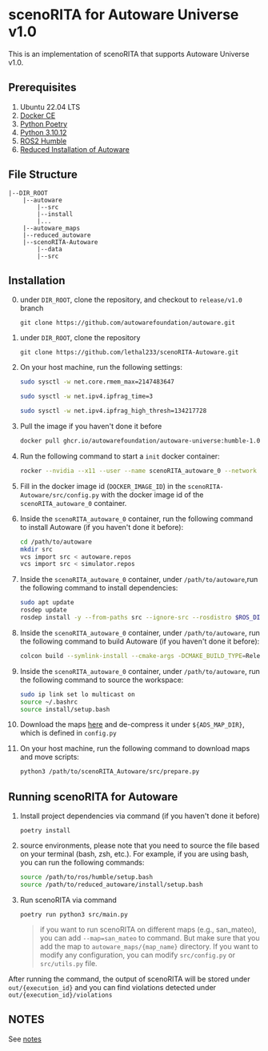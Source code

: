 # scenoRITA for Autoware Universe v1.0

This is an implementation of scenoRITA that supports Autoware Universe v1.0.

## Prerequisites

1. Ubuntu 22.04 LTS
2. [Docker CE](https://docs.docker.com/engine/install/ubuntu/)
3. [Python Poetry](https://python-poetry.org/)
4. [Python 3.10.12](https://www.python.org/downloads/release/python-31012/)
5. [ROS2 Humble](https://docs.ros.org/en/humble/index.html)
6. [Reduced Installation of Autoware](https://github.com/lethal233/autoware)

[//]: # (> You can run scripts under `data/scripts/install` to install the prerequisites.)

## File Structure

```
|--DIR_ROOT
    |--autoware
        |--src
        |--install
        |...
    |--autoware_maps
    |--reduced_autoware
    |--scenoRITA-Autoware
        |--data
        |--src
```

## Installation

0. under `DIR_ROOT`, clone the repository, and checkout to `release/v1.0` branch
   ```
   git clone https://github.com/autowarefoundation/autoware.git
   ```

1. under `DIR_ROOT`, clone the repository
   ```
   git clone https://github.com/lethal233/scenoRITA-Autoware.git
   ```

2. On your host machine, run the following settings:
   ```bash
   sudo sysctl -w net.core.rmem_max=2147483647
   
   sudo sysctl -w net.ipv4.ipfrag_time=3
   
   sudo sysctl -w net.ipv4.ipfrag_high_thresh=134217728
   ```
3. Pull the image if you haven't done it before
   ```bash
   docker pull ghcr.io/autowarefoundation/autoware-universe:humble-1.0-cuda-amd64
   ```
4. Run the following command to start a `init` docker container:
   ```bash
   rocker --nvidia --x11 --user --name scenoRITA_autoware_0 --network c0 --privileged --volume /path/to/autoware --volume /path/to/autoware_maps --volume /path/to/scenoRITA-Autoware -- ghcr.io/autowarefoundation/autoware-universe:humble-1.0-cuda-amd64
   ```
5. Fill in the docker image id (`DOCKER_IMAGE_ID`) in the `scenoRITA-Autoware/src/config.py` with the docker image id of
   the `scenoRITA_autoware_0` container.

6. Inside the `scenoRITA_autoware_0` container, run the following command to install Autoware (if you haven't done it
   before):
   ```bash
   cd /path/to/autoware
   mkdir src
   vcs import src < autoware.repos
   vcs import src < simulator.repos
   ```
7. Inside the `scenoRITA_autoware_0` container, under `/path/to/autoware`,run the following command to install
   dependencies:
   ```bash
   sudo apt update
   rosdep update
   rosdep install -y --from-paths src --ignore-src --rosdistro $ROS_DISTRO
   ```
8. Inside the `scenoRITA_autoware_0` container, under `/path/to/autoware`, run the following command to build Autoware (if you haven't done it before):
   ```bash
   colcon build --symlink-install --cmake-args -DCMAKE_BUILD_TYPE=Release
   ```
9. Inside the `scenoRITA_autoware_0` container, under `/path/to/autoware`, run the following command to source the workspace:
   ```bash
   sudo ip link set lo multicast on
   source ~/.bashrc
   source install/setup.bash
   ```
10. Download the maps [here](https://drive.google.com/file/d/1HBBDCtSubJ7pJX6acTaAbWP0COYXCnMs/view?usp=sharing) and de-compress it under `${ADS_MAP_DIR}`, which is defined in `config.py`
11. On your host machine, run the following command to download maps and move scripts:
    ```bash
    python3 /path/to/scenoRITA_Autoware/src/prepare.py
    ```

## Running scenoRITA for Autoware

1. Install project dependencies via command (if you haven't done it before)
   ```
   poetry install
   ```

2. source environments, please note that you need to source the file based on your terminal (bash, zsh, etc.). For example, if you are using bash, you can run the following commands:
   ```bash
   source /path/to/ros/humble/setup.bash
   source /path/to/reduced_autoware/install/setup.bash
   ```
   

3. Run scenoRITA via command
   ```
   poetry run python3 src/main.py
   ```

   > if you want to run scenoRITA on different maps (e.g., san_mateo), you can add `--map=san_mateo` to command. But
   make sure that you add the map to `autoware_maps/{map_name}` directory.
   > If you want to modify any configuration, you can modify `src/config.py` or `src/utils.py` file.

After running the command, the output of scenoRITA will be stored under `out/{execution_id}` and you can find violations
detected under `out/{execution_id}/violations`

## NOTES
See [notes](./NOTES.md)
